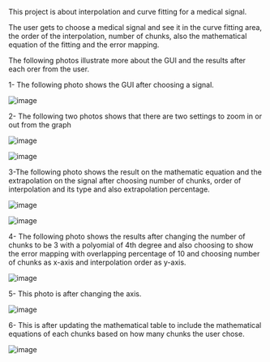 This project is about interpolation and curve fitting for a medical signal.

The user gets to choose a medical signal and see it in the curve fitting area, the order of the interpolation, number of chunks, also the mathematical equation of the fitting and the error mapping.

The following photos illustrate more about the GUI and the results after each orer from the user.

1- The following photo shows the GUI after choosing a signal.

![image](https://github.com/hagerashraf/Interpolation-and-curve-fitting-for-a-medical-signal/assets/61332559/9876a8ed-9275-4130-96f4-953c38467973)

2- The following two photos shows that there are two settings to zoom in or out from the graph

![image](https://github.com/hagerashraf/Interpolation-and-curve-fitting-for-a-medical-signal/assets/61332559/70116810-ee25-4a5d-a34a-a97a50011612)

![image](https://github.com/hagerashraf/Interpolation-and-curve-fitting-for-a-medical-signal/assets/61332559/4fa5132a-8955-44a1-93ab-d091a2b7a508)

3-The following photo shows the result on the mathematic equation and the extrapolation on the signal after choosing number of chunks, order of interpolation and its type and also extrapolation percentage.

![image](https://github.com/hagerashraf/Interpolation-and-curve-fitting-for-a-medical-signal/assets/61332559/9b9a66e8-4b9f-4c12-8463-c5e1be23cace)

![image](https://github.com/hagerashraf/Interpolation-and-curve-fitting-for-a-medical-signal/assets/61332559/d1ca4d30-e6a0-4cc8-a150-6e8e6fea9cdb)

4- The following photo shows the results after changing the number of chunks to be 3 with a polyomial of 4th degree and also choosing to show the error mapping with overlapping percentage of 10 and choosing 
number of chunks as x-axis and interpolation order as y-axis.

![image](https://github.com/hagerashraf/Interpolation-and-curve-fitting-for-a-medical-signal/assets/61332559/03938ed1-b568-4824-a791-1dce19709f15)

5- This photo is after changing the axis.

![image](https://github.com/hagerashraf/Interpolation-and-curve-fitting-for-a-medical-signal/assets/61332559/b82ce762-5594-4f63-bd36-e55ef2bbd887)

6- This is after updating the mathematical table to include the mathematical equations of each chunks based on how many chunks the user chose.

![image](https://github.com/hagerashraf/Interpolation-and-curve-fitting-for-a-medical-signal/assets/61332559/6bf02bdb-4538-444c-bb4b-6f3366b9bdd1)

